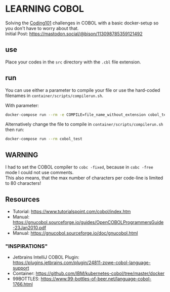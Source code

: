 # LEARNING COBOL

Solving the [Coding101](https://github.com/chaosdorf/coding101) challenges in COBOL with a basic docker-setup so you don't have to worry about that.   
Initial Post: https://mastodon.social/@bison/113098785359121492

## use

Place your codes in the `src` directory with the `.cbl` file extension.

## run

You can use either a parameter to compile your file or use the hard-coded filenames in `container/scripts/compilerun.sh`.

With parameter:
```bash
docker-compose run --rm -e COMPILE=file_name_without_extension cobol_test
```

Alternatively change the file to compile in `container/scripts/compilerun.sh` then run:  
```bash
docker-compose run --rm cobol_test
```

## WARNING

I had to set the COBOL compiler to `cobc -fixed`, because in `cobc -free` mode I could not use comments.  
This also means, that the max number of characters per code-line is limited to 80 characters!

## Resources

* Tutorial: https://www.tutorialspoint.com/cobol/index.htm
* Manual: https://gnucobol.sourceforge.io/guides/OpenCOBOLProgrammersGuide-23Jan2010.pdf
* Manual: https://gnucobol.sourceforge.io/doc/gnucobol.html

### "INSPIRATIONS"

* Jetbrains IntelliJ COBOL Plugin:  https://plugins.jetbrains.com/plugin/24811-zowe-cobol-language-support
* Container: https://github.com/IBM/kubernetes-cobol/tree/master/docker
* 99BOTTLES: https://www.99-bottles-of-beer.net/language-cobol-1766.html
